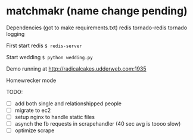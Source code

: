 matchmakr (name change pending)
=========
Dependencies (got to make requirements.txt)
redis
tornado-redis
tornado
logging


First start redis 
` $ redis-server `

Start wedding
` $ python wedding.py `

Demo running at http://radicalcakes.udderweb.com:1935

Homewrecker mode

TODO:
- [ ] add both single and relationshipped people
- [ ] migrate to ec2
- [ ] setup nginx to handle static files
- [ ] asynch the fb requests in scrapehandler (40 sec avg is toooo slow)
- [ ] optimize scrape
